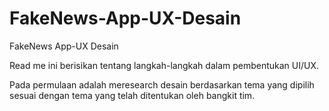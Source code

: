 # FakeNews-App-UX-Desain
FakeNews App-UX Desain

Read me ini berisikan tentang langkah-langkah dalam pembentukan UI/UX.

Pada permulaan adalah meresearch desain berdasarkan tema yang dipilih sesuai dengan tema yang telah ditentukan oleh bangkit tim.
